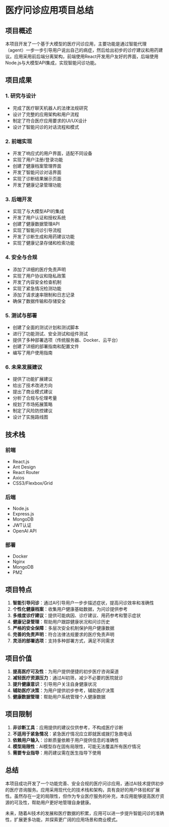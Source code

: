 # 医疗问诊应用项目总结

## 项目概述

本项目开发了一个基于大模型的医疗问诊应用，主要功能是通过智能代理（agent）一步一步引导用户说出自己的病症，然后给出初步的诊疗建议和用药建议。应用采用前后端分离架构，前端使用React开发用户友好的界面，后端使用Node.js与大模型API集成，实现智能问诊功能。

## 项目成果

### 1. 研究与设计
- 完成了医疗聊天机器人的法律法规研究
- 设计了完整的应用架构和用户流程
- 制定了符合医疗应用要求的UI/UX设计
- 设计了智能问诊的对话流程和模式

### 2. 前端实现
- 开发了响应式的用户界面，适配不同设备
- 实现了用户注册/登录功能
- 创建了健康档案管理界面
- 开发了智能问诊对话界面
- 实现了诊断结果展示页面
- 开发了健康记录管理功能

### 3. 后端开发
- 实现了与大模型API的集成
- 开发了用户认证和授权系统
- 创建了健康数据管理API
- 实现了智能问诊引导流程
- 开发了诊断生成和用药建议功能
- 实现了健康记录存储和检索功能

### 4. 安全与合规
- 添加了详细的医疗免责声明
- 实现了用户协议和隐私政策
- 开发了内容安全检查机制
- 实现了紧急情况检测功能
- 添加了请求速率限制和日志记录
- 确保了数据传输和存储安全

### 5. 测试与部署
- 创建了全面的测试计划和测试脚本
- 进行了功能测试、安全测试和组件测试
- 提供了多种部署选项（传统服务器、Docker、云平台）
- 创建了详细的部署指南和配置文件
- 编写了用户使用指南

### 6. 未来发展建议
- 提供了功能扩展建议
- 给出了技术改进方向
- 提出了商业模式建议
- 分析了合规与伦理考量
- 规划了市场拓展策略
- 制定了风险防控建议
- 设计了实施路线图

## 技术栈

### 前端
- React.js
- Ant Design
- React Router
- Axios
- CSS3/Flexbox/Grid

### 后端
- Node.js
- Express.js
- MongoDB
- JWT认证
- OpenAI API

### 部署
- Docker
- Nginx
- MongoDB
- PM2

## 项目特点

1. **智能引导问诊**：通过AI引导用户一步步描述症状，提高问诊效率和准确性
2. **个性化健康档案**：收集用户健康基础数据，为问诊提供参考
3. **多维度诊疗建议**：提供可能病因、诊疗建议、用药参考和警示症状
4. **健康记录管理**：帮助用户跟踪健康状况和问诊历史
5. **严格的安全保障**：多层次安全机制保护用户健康数据
6. **完善的免责声明**：符合法律法规要求的医疗免责声明
7. **灵活的部署选项**：支持多种部署方式，满足不同需求

## 项目价值

1. **提高医疗可及性**：为用户提供便捷的初步医疗咨询渠道
2. **减轻医疗资源压力**：通过AI初筛，减少不必要的医院就诊
3. **提升健康意识**：引导用户关注自身健康状况
4. **辅助医疗决策**：为用户提供初步参考，辅助医疗决策
5. **健康数据管理**：帮助用户系统管理个人健康数据

## 项目限制

1. **非诊断工具**：应用提供的建议仅供参考，不构成医疗诊断
2. **不适用于紧急情况**：紧急医疗情况应立即就医或拨打急救电话
3. **依赖用户输入**：诊断质量依赖于用户提供信息的准确性
4. **模型局限性**：AI模型存在固有局限性，可能无法覆盖所有医疗情况
5. **需要专业指导**：用药建议需在医生指导下使用

## 总结

本项目成功开发了一个功能完善、安全合规的医疗问诊应用，通过AI技术提供初步的医疗咨询服务。应用采用现代化的技术栈和架构，具有良好的用户体验和扩展性。虽然存在一定的局限性，但作为专业医疗服务的补充，本应用能够提高医疗资源的可及性，帮助用户更好地管理自身健康。

未来，随着AI技术的发展和医疗数据的积累，应用可以进一步提升智能问诊的准确性，扩展更多功能，并探索更广阔的应用场景和商业模式。
